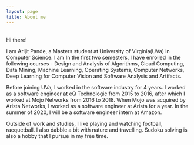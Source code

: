 ```yaml
---
layout: page
title: About me
---
```


<br>Hi there!

<p>
I am Arijit Pande, a Masters student at University of Virginia(UVa) in Computer Science. I am 
In the first two semesters, I have enrolled in the following courses - Design and Analysis of Algorithms, Cloud Computing, Data Mining, Machine Learning, Operating Systems, Computer Networks, Deep Learning for Computer Vision and Software Analysis and Artifacts.</p> 
<p>Before joining UVa, I worked in the software industry for 4 years. I worked as a software engineer at eQ Technologic from 2015 to 2016, after which I worked at Mojo Networks from 2016 to 2018. When Mojo was acquired by Arista Networks, I worked as a software engineer at Arista for a year. In the summer of 2020, I will be a software engineer intern at Amazon.</p>

<p>Outside of work and studies, I like playing and watching football, racquetball. I also dabble a bit with nature and travelling. Sudoku solving is also a hobby that I pursue in my free time.</p>

